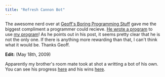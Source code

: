 ```yaml
---
title: "Refresh Cannon Bot"
---
```


The awesome nerd over at [Geoff's Boring Programming Stuff](http://geoff.greer.fm/) gave me the biggest compliment a programmer could recieve. [He wrote a program](http://geoff.greer.fm/2009/05/05/refresh-cannon-bot/) to use [my program](/blog/refresh-cannon/)! As he points out in his post, it seems pretty clear that he is not the only one. If there is anything more rewarding than that, I can't think what it would be. Thanks Geoff.

<strong>Edit:</strong> (May 18th, 2009)

Apparently my brother's room mate took at shot a writting a bot of his own. You can see his progress [here](http://banach.ucsd.edu/RefreshCannon/) and his wins [here](http://banach.ucsd.edu/RefreshCannon/wins.php).
